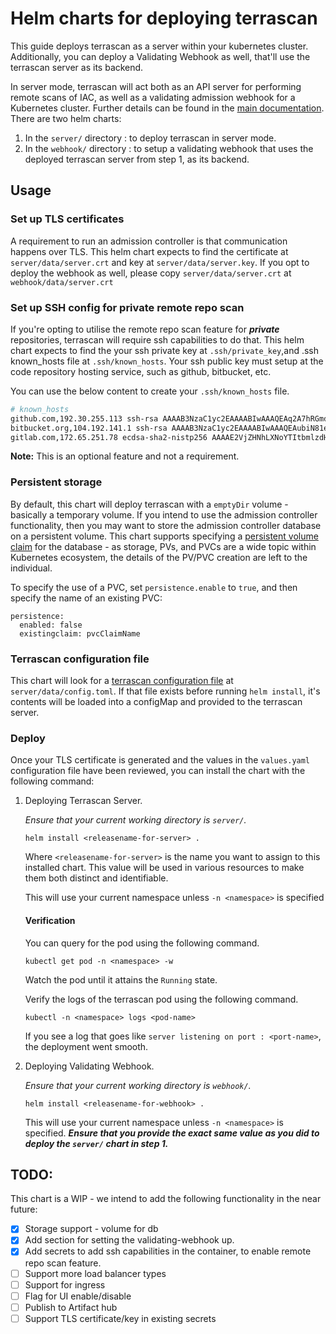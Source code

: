 # Helm charts for deploying terrascan

This guide deploys terrascan as a server within your kubernetes cluster. Additionally, you can deploy a
Validating Webhook as well, that'll use the terrascan server as its backend.

In server mode, terrascan will act both as an API server for
performing remote scans of IAC, as well as a validating admission
webhook for a Kubernetes cluster. Further details can be found in
the [main documentation](https://docs.accurics.com/projects/accurics-terrascan/en/latest/).
There are two helm charts:

1. In the `server/` directory : to deploy terrascan in server mode.
2. In the `webhook/` directory : to setup a validating webhook that uses the deployed terrascan server from step 1, as its backend.

## Usage
### Set up TLS certificates
A requirement to run an admission controller is that communication
happens over TLS. This helm chart expects to find the certificate
at `server/data/server.crt` and key at `server/data/server.key`.
If you opt to deploy the webhook as well, please copy `server/data/server.crt` at `webhook/data/server.crt`

### Set up SSH config for private remote repo scan
If you're opting to utilise the remote repo scan feature for ***private*** repositories,
terrascan will require ssh capabilities to do that.
This helm chart expects to find the your ssh private key at `.ssh/private_key`,and .ssh known_hosts file at `.ssh/known_hosts`.
Your ssh public key must setup at the code repository hosting service, such as github, bitbucket, etc.

You can use the below content to create your `.ssh/known_hosts` file.

```bash
# known_hosts
github.com,192.30.255.113 ssh-rsa AAAAB3NzaC1yc2EAAAABIwAAAQEAq2A7hRGmdnm9tUDbO9IDSwBK6TbQa+PXYPCPy6rbTrTtw7PHkccKrpp0yVhp5HdEIcKr6pLlVDBfOLX9QUsyCOV0wzfjIJNlGEYsdlLJizHhbn2mUjvSAHQqZETYP81eFzLQNnPHt4EVVUh7VfDESU84KezmD5QlWpXLmvU31/yMf+Se8xhHTvKSCZIFImWwoG6mbUoWf9nzpIoaSjB+weqqUUmpaaasXVal72J+UX2B+2RPW3RcT0eOzQgqlJL3RKrTJvdsjE3JEAvGq3lGHSZXy28G3skua2SmVi/w4yCE6gbODqnTWlg7+wC604ydGXA8VJiS5ap43JXiUFFAaQ==
bitbucket.org,104.192.141.1 ssh-rsa AAAAB3NzaC1yc2EAAAABIwAAAQEAubiN81eDcafrgMeLzaFPsw2kNvEcqTKl/VqLat/MaB33pZy0y3rJZtnqwR2qOOvbwKZYKiEO1O6VqNEBxKvJJelCq0dTXWT5pbO2gDXC6h6QDXCaHo6pOHGPUy+YBaGQRGuSusMEASYiWunYN0vCAI8QaXnWMXNMdFP3jHAJH0eDsoiGnLPBlBp4TNm6rYI74nMzgz3B9IikW4WVK+dc8KZJZWYjAuORU3jc1c/NPskD2ASinf8v3xnfXeukU0sJ5N6m5E8VLjObPEO+mN2t/FZTMZLiFqPWc/ALSqnMnnhwrNi2rbfg/rd/IpL8Le3pSBne8+seeFVBoGqzHM9yXw==
gitlab.com,172.65.251.78 ecdsa-sha2-nistp256 AAAAE2VjZHNhLXNoYTItbmlzdHAyNTYAAAAIbmlzdHAyNTYAAABBBFSMqzJeV9rUzU4kWitGjeR4PWSa29SPqJ1fVkhtj3Hw9xjLVXVYrU9QlYWrOLXBpQ6KWjbjTDTdDkoohFzgbEY=
```
**Note:** This is an optional feature and not a requirement.

### Persistent storage
By default, this chart will deploy terrascan with a `emptyDir`
volume - basically a temporary volume. If you intend to use the
admission controller functionality, then you may want to store the
admission controller database on a persistent volume. This chart
supports specifying a [persistent volume claim](https://kubernetes.io/docs/concepts/storage/persistent-volumes/) for
the database - as storage, PVs, and PVCs are a wide topic within
Kubernetes ecosystem, the details of the PV/PVC creation are left
to the individual.

To specify the use of a PVC, set `persistence.enable` to `true`, and then specify the name of an existing PVC:

```
persistence:
  enabled: false
  existingclaim: pvcClaimName
```

### Terrascan configuration file
This chart will look for a [terrascan configuration
file](https://docs.accurics.com/projects/accurics-terrascan/en/latest/usage/#config-file)
at `server/data/config.toml`. If that file exists before running `helm
install`, it's contents will be loaded into a configMap and provided
to the terrascan server.

### Deploy
Once your TLS certificate is generated and the values in the
`values.yaml` configuration file have been reviewed, you can install
the chart with the following command:

1. Deploying Terrascan Server.

    *Ensure that your current working directory is `server/`.*
    ```
    helm install <releasename-for-server> .
    ```
    Where `<releasename-for-server>` is the name you want to assign to this installed chart.
    This value will be used in various resources to make them both distinct and identifiable.

    This will use your current namespace unless `-n <namespace>` is specified

    #### Verification

    You can query for the pod using the following command.
    ```
    kubectl get pod -n <namespace> -w
    ```
    Watch the pod until it attains the `Running` state.

    Verify the logs of the terrascan pod using the following command.
    ```
    kubectl -n <namespace> logs <pod-name>
    ```
   If you see a log that goes like `server listening on port : <port-name>`, the deployment went smooth.

2. Deploying Validating Webhook.

    *Ensure that your current working directory is `webhook/`.*
    ```
    helm install <releasename-for-webhook> .
    ```
   This will use your current namespace unless `-n <namespace>` is specified.
   ***Ensure that you provide the exact same <namespace> value as you did to deploy the `server/` chart in step 1.***



## TODO:
This chart is a WIP - we intend to add the following functionality in the near future:
 - [x] Storage support - volume for db
 - [x] Add section for setting the validating-webhook up.
 - [x] Add secrets to add ssh capabilities in the container, to enable remote repo scan feature.
 - [ ] Support more load balancer types
 - [ ] Support for ingress
 - [ ] Flag for UI enable/disable
 - [ ] Publish to Artifact hub
 - [ ] Support TLS certificate/key in existing secrets
